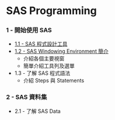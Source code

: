 # SAS Programming

### 1 - 開始使用 SAS
- [1.1 - SAS 程式設計工具](SAS%20Programming/1.1%20sas-pgm-tools.md)
- [1.2 - SAS Windowing Environment 簡介](SAS%20Programming/1.2%20sas-win-env.md)
  - 介紹各個主要視窗
  - 簡單介紹工具列及選單
- 1.3 - 了解 SAS 程式語法
  - 介紹 Steps 與 Statements

### 2 - SAS 資料集
- 2.1 - 了解 SAS Data

